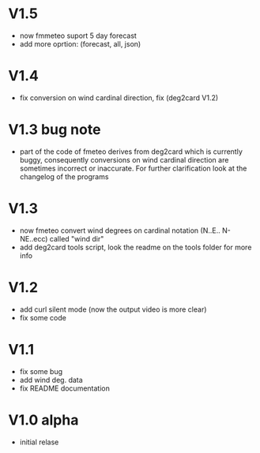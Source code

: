 # V1.5
- now fmmeteo suport 5 day forecast
- add more oprtion: (forecast, all, json)

# V1.4
- fix conversion on wind cardinal direction, fix (deg2card V1.2)

# V1.3 bug note
- part of the code of fmeteo derives from deg2card which is currently buggy, consequently conversions on wind cardinal direction are sometimes incorrect or inaccurate. For further clarification look at the changelog of the programs

# V1.3
- now fmeteo convert wind degrees on cardinal notation (N..E.. N-NE..ecc) called "wind dir"
- add deg2card tools script, look the readme on the tools folder for more info

# V1.2
- add curl silent mode (now the output video is more clear) 
- fix some code

# V1.1
- fix some bug
- add wind deg. data
- fix README documentation


# V1.0 alpha
- initial relase
